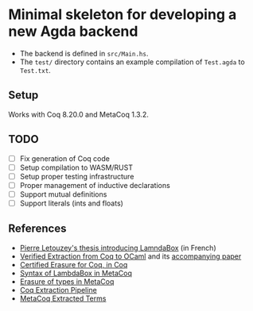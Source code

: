 # Minimal skeleton for developing a new Agda backend 

- The backend is defined in `src/Main.hs`.
- The `test/` directory contains an example compilation of `Test.agda` to `Test.txt`.


## Setup

Works with Coq 8.20.0 and MetaCoq 1.3.2.

## TODO

- [ ] Fix generation of Coq code
- [ ] Setup compilation to WASM/RUST
- [ ] Setup proper testing infrastructure
- [ ] Proper management of inductive declarations
- [ ] Support mutual definitions
- [ ] Support literals (ints and floats)

## References

- [Pierre Letouzey's thesis introducing LamndaBox](https://www.irif.fr/~letouzey/download/these_letouzey.pdf) (in French)
- [Verified Extraction from Coq to OCaml](https://github.com/yforster/coq-verified-extraction/)
  and its [accompanying paper](https://dl.acm.org/doi/10.1145/3656379)
- [Certified Erasure for Coq, in Coq](https://inria.hal.science/hal-04077552)
- [Syntax of LambdaBox in MetaCoq](https://github.com/MetaCoq/metacoq/blob/coq-8.20/erasure/theories/Typed/ExAst.v) 
- [Erasure of types in MetaCoq](https://github.com/MetaCoq/metacoq/blob/coq-8.20/erasure/theories/Typed/Erasure.v#L765)
- [Coq Extraction Pipeline](https://gist.github.com/4ever2/991007b4418b0ba44f2ee7ed51147e19)
- [MetaCoq Extracted Terms](https://metacoq.github.io/metacoq/html/MetaCoq.Erasure.EAst.html)
